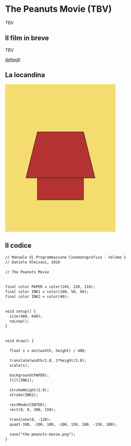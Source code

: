 # The Peanuts Movie (TBV)

TBV

## Il film in breve
TBV

[dettagli](TBV)

## La locandina
<img src="the-peanuts-movie.png"  width="360px" title="The Peanuts Movie">


## Il codice
```processing
// Manuale di Programmazione Cinematografica - Volume 1
// Daniele Olmisani, 2016

// The Peanuts Movie


final color PAPER = color(245, 220, 110);
final color INK1 = color(180, 50, 50);
final color INK2 = color(40);


void setup() {
  size(480, 640);
  noLoop();
}


void draw() {
  
  float s = min(width, height) / 480;
  
  translate(width/2.0, 2*height/3.0);
  scale(s);
  
  background(PAPER);
  fill(INK1);
  
  strokeWeight(2.0);
  stroke(INK2);
  
  rectMode(CENTER);
  rect(0, 0, 200, 150);
  
  translate(0, -120);
  quad(-100, -100, 100, -100, 150, 100, -150, 100);
  
  save("the-peanuts-movie.png");
}
```
